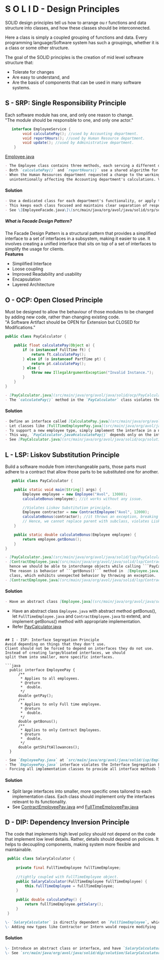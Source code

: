 # S O L I D - Design Principles  

SOLID design principles tell us how to arrange ou
r functions and data structure into classes, and how these classes
should be interconnected.

Here a class is simply a coupled grouping of functions and data. Every programming language/Software system has such 
a groupings, whether it is a class or some other structure.  

The goal of the SOLID principles is the creation of mid level software structure that:  
- Tolerate for changes  
- Are easy to understand, and  
- Are the basis of components that can be used in many software systems.

## S - SRP: Single Responsibility Principle  
Each software module has one, and only one reason to change.  
"The module should be responsible to one, and only one actor."
```java
   interface EmployeeService {
        void calculatePay(); //used by Accounting department.
        void reportHours(); //used by Human Resource department.
        void update(); //used by Administrative department.
    }   
```
[Employee.java](src/main/java/org/avol/java/solid/srp/Employee.java)

```markdown
- The Employee class contains three methods, each serving a different department or actor.
- Both `calculatePay()` and `reportHours()` use a shared algorithm for calculating working hours, which was placed in a common location.
- When the Human Resources department requested a change to the working hours calculation, the developer updated the shared logic, 
  unintentionally affecting the Accounting department's calculations. Violation of Single Responsibility Principle.
```

#### Solution
```markdown
- Use a dedicated class for each department's functionality, or apply the Facade pattern to create a simple interface that delegates to specialized classes.
- This keeps each class focused and maintains clear separation of responsibilities.
- See \[EmployeeFacade.java\]\(src/main/java/org/avol/java/solid/srp/solution/EmployeeFacade.java\) for an example.
```

##### What is Facade Design Pattern?  
The Facade Design Pattern is a structural pattern that provides a simplified interface to a set of interfaces in a subsystem, making it easier to use. 
It involves creating a unified interface that sits on top of a set of interfaces to simplify the usage for clients.  
**Features**
- Simplified Interface
- Loose coupling
- Improved Readability and usability
- Encapsulation
- Layered Architecture

## O - OCP: Open Closed Principle  
Must be designed to allow the behaviour of those modules to be changed by adding new code, rather than changing existing code.  
"A Software Artifact should be OPEN for Extension but CLOSED for Modifications."
```java
public class PayCalculator {

    public float calculatePay(Object o) {
        if (o instanceof FullTime ft) {
            return ft.calculatePay();
        } else if (o instanceof PartTime pt) {
            return pt.calculatePay();
        } else {
            throw new IllegalArgumentException("Invalid Instance.");
        }
    }
}
```
```markdown
- [PayCalculator.java](src/main/java/org/avol/java/solid/ocp/PayCalculator.java)  
- The `calculatePay()` method in the `PayCalculator` class violates the Open Closed Principle. If a new employee type needs to be supported, the class must be modified, which goes against OCP.
```

#### Solution
```markdown
- Define an interface called [CalculatePay.java](src/main/java/org/avol/java/solid/ocp/solution/CalculatePay.java) with an abstract `calculate()` method.
- Let classes like [FullTimeEmployeePay.java](src/main/java/org/avol/java/solid/ocp/solution/FullTimeEmployeePay.java) and [PartTimeEmployeePay.java](src/main/java/org/avol/java/solid/ocp/solution/PartTimeEmployeePay.java) implement this interface.
- To support a new employee type, simply implement the interface in a new class, without changing existing code.
- This way, `PayCalculator.java#calculatePay()` depends only on the interface, making it easy to extend for new types.
- See [PayCalculator.java](src/main/java/org/avol/java/solid/ocp/solution/PayCalculator.java) for an example.
```

## L - LSP: Liskov Substitution Principle  
Build a software module from interchangeable parts, those parts must adhere to a contract that allow those parts to be 
substituted one for another.  
```java
   public class PayCalculator {

    public static void main(String[] args) {
        Employee employee = new Employee("Avol", 13000);
        calculateBonus(employee); //it works without any issue.

        //Violates Liskov Substitution principle.
        Employee contractor = new ContractEmployee("Avol", 12000);
        calculateBonus(contractor); //it throws an exception, breaking the behavior.
        // Hence, we cannot replace parent with subclass, violates Liskov Substitution.
    }

    public static double calculateBonus(Employee employee) {
        return employee.getBonus();
    }
}
```

```markdown
- [PayCalculator.java](src/main/java/org/avol/java/solid/lsp/PayCalculator.java)
- [ContractEmployee.java](src/main/java/org/avol/java/solid/lsp/ContractEmployee.java) is extending from [Employee.java](src/main/java/org/avol/java/solid/lsp/Employee.java), 
  hence we should be able to interchange objects while calling ```PayCalculator.java#calculateBonus()``` method, But we cannot. 
  The reason is behavior of ```getBonus()``` method in  [Employee.java](src/main/java/org/avol/java/solid/lsp/solution/Employee.java) has been changed in [ContractEmployee.java](src/main/java/org/avol/java/solid/lsp/ContractEmployee.java) 
  class, which exhibits unexpected behavior by throwing an exception.
- [ContractEmployee.java](src/main/java/org/avol/java/solid/lsp/ContractEmployee.java) class implementation violates Liskov Substitute Principle.
```
 
#### Solution
````markdown
- Have an abstract class [Employee.java](src/main/java/org/avol/java/solid/lsp/solution/Employee.java), and implement 
````
- Have an abstract class ```Employee.java``` with abstract method getBonus(), let ```FullTimeEmployee.java``` and 
```ContractEmployee.java``` to extend, and implement getBonus() method with appropriate implementation.
- Refer [PayCalculator.java](src/main/java/org/avol/java/solid/lsp/solution/PayCalculator.java)
````

## I - ISP: Interface Segregation Principle
Avoid depending on things that they don't use.    
Client should not be forced to depend on interfaces they do not use. Instead of creating large/bloated interfaces, we should 
split them into smaller, more specific interfaces.  

```java
  public interface EmployeePay {
      /**
       * Applies to all employees.
       * @return
       *  double.
       */
      double getPay();
      /**
       * Applies to only Full time employee.
       * @return
       *  double.
       */
      double getBonus();
      /**
       * Applies to only Contract Employees.
       * @return
       *  double.
       */
      double getShiftAllowances();
  }
````
```markdown
- See `EmployeePay.java` at `src/main/java/org/avol/java/solid/isp/EmployeePay.java`.
- The `EmployeePay.java` interface violates the Interface Segregation Principle because not all methods are relevant to every implementation (e.g., FullTime or Contract employees).
- Forcing all implementation classes to provide all interface methods leads to unnecessary and inappropriate code.
```

#### Solution
- Split large interfaces into smaller, more specific ones tailored to each implementation class. Each class should implement only the interfaces relevant to its functionality.
- See [ContractEmployeePay.java](src/main/java/org/avol/java/solid/isp/solution/ContractEmployeePay.java) and [FullTimeEmployeePay.java](src/main/java/org/avol/java/solid/isp/solution/FullTimeEmployeePay.java)


## D - DIP: Dependency Inversion Principle
The code that implements high level policy should not depend on the code that implement low level details. 
Rather, details should depend on policies. It helps to decoupling components, making system more flexible and maintainable.

```java
 public class SalaryCalculator {
 
     private final FullTimeEmployee fullTimeEmployee;
     
     //tightly coupled with FullTimeEmployee object.
     public SalaryCalculator(FullTimeEmployee fullTimeEmployee) {
         this.fullTimeEmployee = fullTimeEmployee;
     }
     
     public double calculatePay() {
         return fullTimeEmployee.getSalary();
     }
 }
```

```markdown
\- `SalaryCalculator` is directly dependent on `FullTimeEmployee`, which limits its flexibility for other employee types.  
\- Adding new types like Contractor or Intern would require modifying `SalaryCalculator`, violating the Open-Closed Principle.
```
#### Solution
```markdown
\- Introduce an abstract class or interface, and have `SalaryCalculator` depend on this abstraction instead of a concrete class.
\- See `src/main/java/org/avol/java/solid/dip/solution/SalaryCalculator.java` for an example.
```


